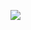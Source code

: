 ![](https://raw.githubusercontent.com/oleksandrblazhko/ai-212-zelinska/branchForlab7/2-SoftwareDesign/2.7-PlantUML/DataModel.puml)
